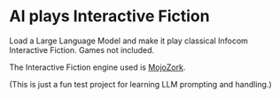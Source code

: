 # AI plays Interactive Fiction

Load a Large Language Model and make it play classical Infocom Interactive Fiction. Games not included.

The Interactive Fiction engine used is [MojoZork](https://github.com/icculus/mojozork).

(This is just a fun test project for learning LLM prompting and handling.)
